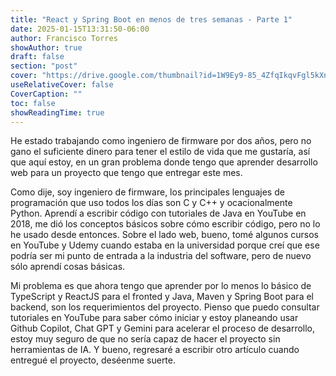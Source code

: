 ```yaml
---
title: "React y Spring Boot en menos de tres semanas - Parte 1"
date: 2025-01-15T13:31:50-06:00
author: Francisco Torres
showAuthor: true
draft: false
section: "post"
cover: "https://drive.google.com/thumbnail?id=1W9Ey9-85_4ZfqIkqvFgl5kXnDNqk0XY1&sz=w1920-h1080"
useRelativeCover: false
CoverCaption: ""
toc: false
showReadingTime: true
---
```


He estado trabajando como ingeniero de firmware por dos años, pero no gano el suficiente dinero para tener el estilo de vida que me gustaría, así que aquí estoy, en un gran problema donde tengo que aprender desarrollo web para un proyecto que tengo que entregar este mes.

Como dije, soy ingeniero de firmware, los principales lenguajes de programación que uso todos los días son C y C++ y ocacionalmente Python. Aprendí a escribir código con tutoriales de Java en YouTube en 2018, me dió los conceptos básicos sobre cómo escribir código, pero no lo he usado desde entonces. Sobre el lado web, bueno, tomé algunos cursos en YouTube y Udemy cuando estaba en la universidad porque creí que ese podría ser mi punto de entrada a la industria del software, pero de nuevo sólo aprendí cosas básicas.

Mi problema es que ahora tengo que aprender por lo menos lo básico de TypeScript y ReactJS para el fronted y Java, Maven y Spring Boot para el backend, son los requerimientos del proyecto. Pienso que puedo consultar tutoriales en YouTube para saber cómo iniciar y estoy planeando usar Github Copilot, Chat GPT y Gemini para acelerar el proceso de desarrollo, estoy muy seguro de que no sería capaz de hacer el proyecto sin herramientas de IA. Y bueno, regresaré a escribir otro artículo cuando entregué el proyecto, deséenme suerte.
